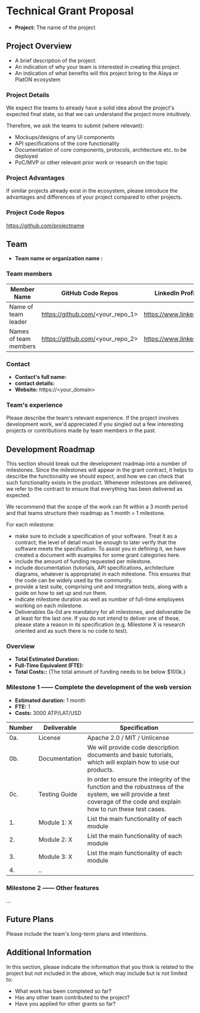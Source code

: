 # Technical Grant Proposal

* **Project:** The name of the project

## Project Overview  

 * A brief description of the project.
 * An indication of why your team is interested in creating this project.
 * An indication of what benefits will this project bring to the Alaya or PlatON ecosystem

### Project Details

We expect the teams to already have a solid idea about the project's expected final state, so that we can understand the project more intuitively.

Therefore, we ask the teams to submit (where relevant):

* Mockups/designs of any UI components
* API specifications of the core functionality
* Documentation of core components, protocols, architecture etc. to be deployed
* PoC/MVP or other relevant prior work or research on the topic

### Project Advantages
If similar projects already exist in the ecosystem, please introduce the advantages and differences of your project compared to other projects.

### Project Code Repos

https://github.com/projectname

## Team
* **Team name or organization name :**

### Team members

|  Member Name  | GitHub Code Repos |LinkedIn Profiles (if available)|
|  ----  | ----  |----|
| Name of team leader  | https://github.com/<your_repo_1> |https://www.linkedin.com/<person_1>|
| Names of team members| https://github.com/<your_repo_2> |https://www.linkedin.com/<person_2>|

### Contact
* **Contact's full name:** 
* **contact details:** 
* **Website:** https://<your_domain>

### Team's experience
Please describe the team's relevant experience. If the project involves development work, we'd appreciated if you singled out a few interesting projects or contributions made by team members in the past.

## Development Roadmap
This section should break out the development roadmap into a number of milestones. Since the milestones will appear in the grant contract, it helps to describe the functionality we should expect, and how we can check that such functionality exists in the product. Whenever milestones are delivered, we refer to the contract to ensure that everything has been delivered as expected.

We recommend that the scope of the work can fit within a 3 month period and that teams structure their roadmap as 1 month = 1 milestone.

For each milestone:
   - make sure to include a specification of your software. Treat it as a contract; the level of detail must be enough to later verify that the software meets the specification. To assist you in defining it, we have created a document with examples for some grant categories here.
   - include the amount of funding requested per milestone.
   - include documentation (tutorials, API specifications, architecture diagrams, whatever is appropriate) in each milestone. This ensures that the code can be widely used by the community.
   - provide a test suite, comprising unit and integration tests, along with a guide on how to set up and run them.
   - indicate milestone duration as well as number of full-time employees working on each milestone.
   - Deliverables 0a-0d are mandatory for all milestones, and deliverable 0e at least for the last one. If you do not intend to deliver one of these, please state a reason in its specification (e.g. Milestone X is research oriented and as such there is no code to test).

### Overview
* **Total Estimated Duration:** 
* **Full-Time Equivalent (FTE):**
* **Total Costs::** (The total amount of funding needs to be below $100k.)

### Milestone 1 —— Complete the development of the web version
* **Estimated duration:** 1 month
* **FTE:**  1
* **Costs:** 3000 ATP/LAT/USD

| Number | Deliverable | Specification |
| ------------- | ------------- | ------------- |
| 0a. | License | Apache 2.0 / MIT / Unlicense |
| 0b. | Documentation | We will provide code description documents and basic tutorials, which will explain how to use our products. |
| 0c. | Testing Guide	 | In order to ensure the integrity of the function and the robustness of the system, we will provide a test coverage of the code and explain how to run these test cases.| 
| 1. | Module 1: X | List the main functionality of each module |
| 2. | Module 2: X | List the main functionality of each module |
| 3. | Module 3: X | List the main functionality of each module |
| 4. | .. | |

### Milestone 2 —— Other features
...

## Future Plans
Please include the team's long-term plans and intentions.

## Additional Information

In this section, please indicate the information that you think is related to the project but not included in the above, which may include but is not limited to:
* What work has been completed so far?
* Has any other team contributed to the project?
* Have you applied for other grants so far?
